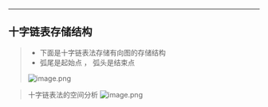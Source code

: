 
---
十字链表存储结构
---
> - 下面是十字链表法存储有向图的存储结构
> - 弧尾是起始点 ， 弧头是结束点
>
>![image.png](https://s2.loli.net/2023/10/19/KXbE6Mufz4Piy73.png)


>十字链表法的空间分析
> ![image.png](https://s2.loli.net/2023/10/19/AVUKn1OuDTagQqk.png)



